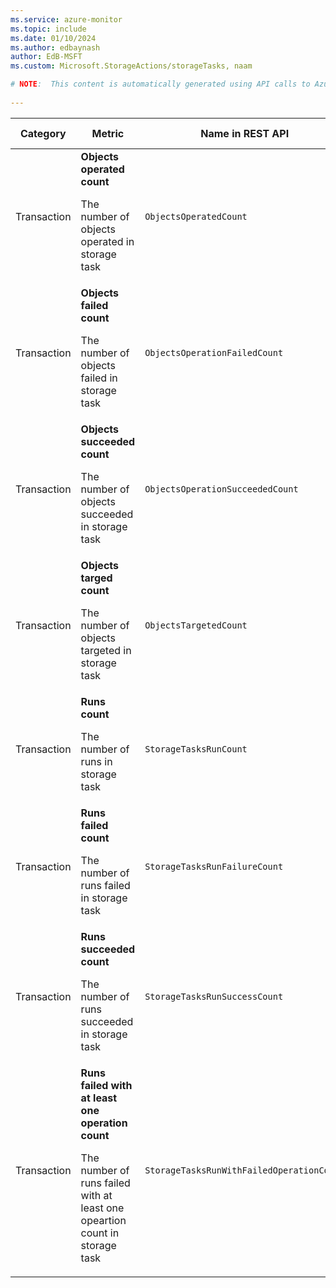 ```yaml
---
ms.service: azure-monitor
ms.topic: include
ms.date: 01/10/2024
ms.author: edbaynash
author: EdB-MSFT
ms.custom: Microsoft.StorageActions/storageTasks, naam

# NOTE:  This content is automatically generated using API calls to Azure. Any edits made on these files will be overwritten in the next run of the script. 
 
---
```


  
  
|Category|Metric|Name in REST API|Unit|Aggregation|Dimensions|Time Grains|DS Export|
|---|---|---|---|---|---|---|---|
|Transaction|**Objects operated count**<p><p>The number of objects operated in storage task |`ObjectsOperatedCount` |Count |Total |`AccountName`, `TaskAssignmentId`|PT5M, PT15M, PT30M, PT1H, PT6H, PT12H, P1D |Yes|
|Transaction|**Objects failed count**<p><p>The number of objects failed in storage task |`ObjectsOperationFailedCount` |Count |Total |`AccountName`, `TaskAssignmentId`|PT5M, PT15M, PT30M, PT1H, PT6H, PT12H, P1D |Yes|
|Transaction|**Objects succeeded count**<p><p>The number of objects succeeded in storage task |`ObjectsOperationSucceededCount` |Count |Total |`AccountName`, `TaskAssignmentId`|PT5M, PT15M, PT30M, PT1H, PT6H, PT12H, P1D |Yes|
|Transaction|**Objects targed count**<p><p>The number of objects targeted in storage task |`ObjectsTargetedCount` |Count |Total |`AccountName`, `TaskAssignmentId`|PT5M, PT15M, PT30M, PT1H, PT6H, PT12H, P1D |Yes|
|Transaction|**Runs count**<p><p>The number of runs in storage task |`StorageTasksRunCount` |Count |Total |`AccountName`, `TaskAssignmentId`|PT5M, PT15M, PT30M, PT1H, PT6H, PT12H, P1D |Yes|
|Transaction|**Runs failed count**<p><p>The number of runs failed in storage task |`StorageTasksRunFailureCount` |Count |Total |`AccountName`, `TaskAssignmentId`|PT5M, PT15M, PT30M, PT1H, PT6H, PT12H, P1D |Yes|
|Transaction|**Runs succeeded count**<p><p>The number of runs succeeded in storage task |`StorageTasksRunSuccessCount` |Count |Total |`AccountName`, `TaskAssignmentId`|PT5M, PT15M, PT30M, PT1H, PT6H, PT12H, P1D |Yes|
|Transaction|**Runs failed with at least one operation count**<p><p>The number of runs failed with at least one opeartion count in storage task |`StorageTasksRunWithFailedOperationCount` |Count |Total |`AccountName`, `TaskAssignmentId`|PT5M, PT15M, PT30M, PT1H, PT6H, PT12H, P1D |Yes|